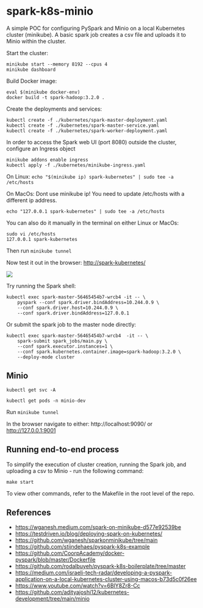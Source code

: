 # spark-k8s-minio
A simple POC for configuring PySpark and Minio on a local Kubernetes cluster (minikube). A basic spark job creates a csv file and uploads it to Minio within the cluster.

Start the cluster:
```
minikube start --memory 8192 --cpus 4
minikube dashboard
```

Build Docker image:
```
eval $(minikube docker-env)
docker build -t spark-hadoop:3.2.0 .
```

Create the deployments and services:
```
kubectl create -f ./kubernetes/spark-master-deployment.yaml
kubectl create -f ./kubernetes/spark-master-service.yaml
kubectl create -f ./kubernetes/spark-worker-deployment.yaml
```

In order to access the Spark web UI (port 8080) outside the cluster, configure an Ingress object
```
minikube addons enable ingress
kubectl apply -f ./kubernetes/minikube-ingress.yaml
```
On Linux:
```echo "$(minikube ip) spark-kubernetes" | sudo tee -a /etc/hosts```

On MacOs: 
Dont use minikube ip! You need to update /etc/hosts with a different ip address.

```echo "127.0.0.1 spark-kubernetes" | sudo tee -a /etc/hosts```

You can also do it manually in the terminal on either Linux or MacOs:
```
sudo vi /etc/hosts
127.0.0.1 spark-kubernetes
```

Then run `minikube tunnel`

Now test it out in the browser: [http://spark-kubernetes/](http://spark-kubernetes/)

![](img/spark_webui.png)

Try running the Spark shell:
```
kubectl exec spark-master-56465454b7-wrcb4 -it -- \
    pyspark --conf spark.driver.bindAddress=10.244.0.9 \
    --conf spark.driver.host=10.244.0.9 \
    --conf spark.driver.bindAddress=127.0.0.1
```

Or submit the spark job to the master node directly:
```
kubectl exec spark-master-56465454b7-wrcb4  -it -- \
    spark-submit spark_jobs/main.py \
    --conf spark.executor.instances=1 \
    --conf spark.kubernetes.container.image=spark-hadoop:3.2.0 \
    --deploy-mode cluster
```

## Minio

`kubectl get svc -A`

`kubectl get pods -n minio-dev`

Run `minikube tunnel`

In the browser navigate to either: http://localhost:9090/ or http://127.0.0.1:9001

## Running end-to-end process

To simplify the execution of cluster creation, running the Spark job, and
uploading a csv to Minio - run the following command:

`make start`

To view other commands, refer to the Makefile in the root level of the repo.

## References
- https://wganesh.medium.com/spark-on-minikube-d577e92539be
- https://testdriven.io/blog/deploying-spark-on-kubernetes/
- https://github.com/wganesh/sparkonminikube/tree/main
- https://github.com/stijndehaes/pyspark-k8s-example
- https://github.com/CoorpAcademy/docker-pyspark/blob/master/Dockerfile
- https://github.com/rodalbuyeh/pyspark-k8s-boilerplate/tree/master
- https://medium.com/israeli-tech-radar/developing-a-pyspark-application-on-a-local-kubernetes-cluster-using-macos-b73d5c0f26ee
- https://www.youtube.com/watch?v=6BlY8Zr8-Cc
- https://github.com/adityajoshi12/kubernetes-development/tree/main/minio
